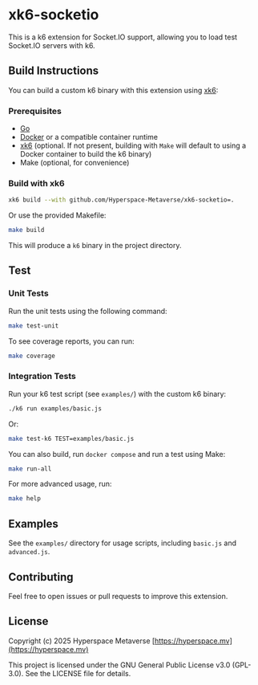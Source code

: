 # xk6-socketio

This is a k6 extension for Socket.IO support, allowing you to load test Socket.IO servers with k6.

## Build Instructions

You can build a custom k6 binary with this extension using [xk6](https://github.com/grafana/xk6):

### Prerequisites

- [Go](https://golang.org/dl/)
- [Docker](https://www.docker.com) or a compatible container runtime
- [xk6](https://github.com/grafana/xk6) (optional. If not present, building with `Make` will default to using a Docker container to build the k6 binary)
- Make (optional, for convenience)

### Build with xk6

```sh
xk6 build --with github.com/Hyperspace-Metaverse/xk6-socketio=.
```

Or use the provided Makefile:

```sh
make build
```

This will produce a `k6` binary in the project directory.

## Test

### Unit Tests

Run the unit tests using the following command:

```sh
make test-unit
```

To see coverage reports, you can run:

```sh
make coverage
```

### Integration Tests

Run your k6 test script (see `examples/`) with the custom k6 binary:

```sh
./k6 run examples/basic.js
```

Or:

```sh
make test-k6 TEST=examples/basic.js
```

You can also build, run `docker compose` and run a test using Make:

```sh
make run-all
```

For more advanced usage, run:

```sh
make help
```

## Examples

See the `examples/` directory for usage scripts, including `basic.js` and `advanced.js`.

## Contributing

Feel free to open issues or pull requests to improve this extension.

## License

Copyright (c) 2025 Hyperspace Metaverse
[https://hyperspace.mv](https://hyperspace.mv)

This project is licensed under the GNU General Public License v3.0 (GPL-3.0). See the LICENSE file for details.
